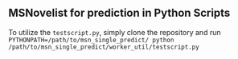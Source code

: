 ## MSNovelist for prediction in Python Scripts
To utilize the `testscript.py`, simply clone the repository and run `PYTHONPATH=/path/to/msn_single_predict/ python /path/to/msn_single_predict/worker_util/testscript.py`
